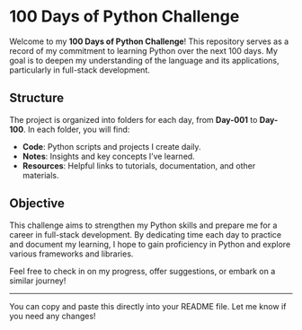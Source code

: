 # 100 Days of Python Challenge

Welcome to my **100 Days of Python Challenge**! This repository serves as a record of my commitment to learning Python over the next 100 days. My goal is to deepen my understanding of the language and its applications, particularly in full-stack development.

## Structure

The project is organized into folders for each day, from **Day-001** to **Day-100**. In each folder, you will find:

- **Code**: Python scripts and projects I create daily.
- **Notes**: Insights and key concepts I’ve learned.
- **Resources**: Helpful links to tutorials, documentation, and other materials.

## Objective

This challenge aims to strengthen my Python skills and prepare me for a career in full-stack development. By dedicating time each day to practice and document my learning, I hope to gain proficiency in Python and explore various frameworks and libraries.

Feel free to check in on my progress, offer suggestions, or embark on a similar journey!

---

You can copy and paste this directly into your README file. Let me know if you need any changes!
